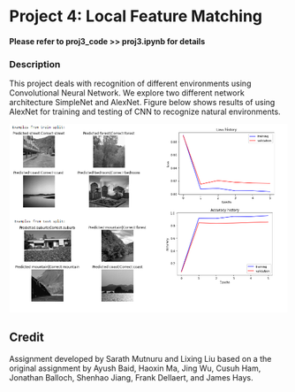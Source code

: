 # Project 4: Local Feature Matching

#### Please refer to proj3_code >> proj3.ipynb for details 

### Description
This project deals with recognition of different environments using Convolutional Neural Network. We explore two different network architecture SimpleNet and AlexNet. 
Figure below shows results of using AlexNet for training and testing of CNN to recognize natural environments.

<img src="data/AlexNetScene.png" alt="Result">  

## Credit

Assignment developed by Sarath Mutnuru and Lixing Liu based on a the original assignment by Ayush Baid, Haoxin Ma, Jing Wu, Cusuh Ham, Jonathan Balloch, Shenhao Jiang, Frank Dellaert, and James Hays.

